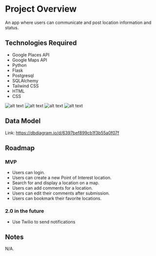 # Project Overview

An app where users can communicate and post location information and status.

## Technologies Required

- Google Places API
- Google Maps API
- Python
- Flask
- Postgresql
- SQLAlchemy
- Tailwind CSS
- HTML
- CSS

![alt text](https://github.com/benong777/capstone/tree/main/static/img/login.png)
![alt text](https://github.com/benong777/capstone/tree/main/static/img/homepage.png)
![alt text](https://github.com/benong777/capstone/tree/main/static/img/bookmark.png)
![alt text](https://github.com/benong777/capstone/tree/main/static/img/comments.png)


## Data Model

Link: https://dbdiagram.io/d/6397bef899cb1f3b55a0f07f

## Roadmap

### MVP

- Users can login.
- Users can create a new Point of Interest location.
- Search for and display a location on a map.
- Users can add comments for a location.
- Users can edit their comments after submission.
- Users can bookmark their favorite locations.

### 2.0 in the future

- Use Twilio to send notifications

## Notes

N/A.
